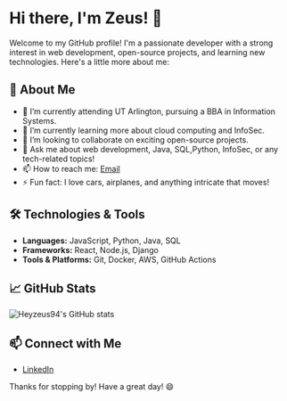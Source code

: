 # Hi there, I'm Zeus! 👋

Welcome to my GitHub profile! I'm a passionate developer with a strong interest in web development, open-source projects, and learning new technologies. Here's a little more about me:

## 🚀 About Me

- 🔭 I’m currently attending UT Arlington, pursuing a BBA in Information Systems.
- 🌱 I’m currently learning more about cloud computing and InfoSec.
- 👯 I’m looking to collaborate on exciting open-source projects.
- 💬 Ask me about web development, Java, SQL,Python, InfoSec, or any tech-related topics!
- 📫 How to reach me: [Email](jesusgtz212@gmail.com)
- ⚡ Fun fact: I love cars, airplanes, and anything intricate that moves!

## 🛠️ Technologies & Tools

- **Languages:** JavaScript, Python, Java, SQL
- **Frameworks:** React, Node.js, Django
- **Tools & Platforms:** Git, Docker, AWS, GitHub Actions

## 📈 GitHub Stats

![Heyzeus94's GitHub stats](https://github-readme-stats.vercel.app/api?username=Heyzeus94&show_icons=true&theme=radical)


## 📫 Connect with Me

- [LinkedIn](www.linkedin.com/in/jesus-gutierrez-trevino-476568303)

Thanks for stopping by! Have a great day! 😄
